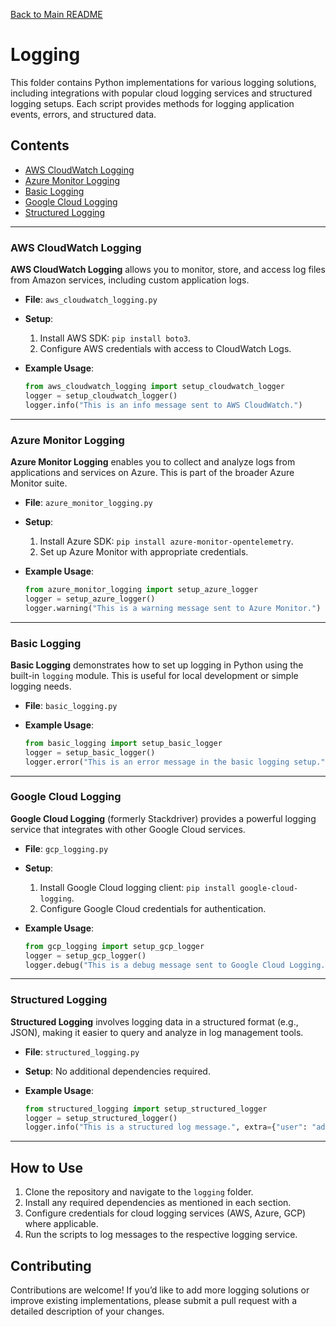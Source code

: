 [Back to Main README](../README.md)

# Logging

This folder contains Python implementations for various logging solutions, including integrations with popular cloud logging services and structured logging setups. Each script provides methods for logging application events, errors, and structured data.

## Contents

- [AWS CloudWatch Logging](#aws-cloudwatch-logging)
- [Azure Monitor Logging](#azure-monitor-logging)
- [Basic Logging](#basic-logging)
- [Google Cloud Logging](#google-cloud-logging)
- [Structured Logging](#structured-logging)

---

### AWS CloudWatch Logging

**AWS CloudWatch Logging** allows you to monitor, store, and access log files from Amazon services, including custom application logs.

- **File**: `aws_cloudwatch_logging.py`
- **Setup**:
  1. Install AWS SDK: `pip install boto3`.
  2. Configure AWS credentials with access to CloudWatch Logs.

- **Example Usage**:
  ```python
  from aws_cloudwatch_logging import setup_cloudwatch_logger
  logger = setup_cloudwatch_logger()
  logger.info("This is an info message sent to AWS CloudWatch.")
  ```

---

### Azure Monitor Logging

**Azure Monitor Logging** enables you to collect and analyze logs from applications and services on Azure. This is part of the broader Azure Monitor suite.

- **File**: `azure_monitor_logging.py`
- **Setup**:
  1. Install Azure SDK: `pip install azure-monitor-opentelemetry`.
  2. Set up Azure Monitor with appropriate credentials.

- **Example Usage**:
  ```python
  from azure_monitor_logging import setup_azure_logger
  logger = setup_azure_logger()
  logger.warning("This is a warning message sent to Azure Monitor.")
  ```

---

### Basic Logging

**Basic Logging** demonstrates how to set up logging in Python using the built-in `logging` module. This is useful for local development or simple logging needs.

- **File**: `basic_logging.py`

- **Example Usage**:
  ```python
  from basic_logging import setup_basic_logger
  logger = setup_basic_logger()
  logger.error("This is an error message in the basic logging setup.")
  ```

---

### Google Cloud Logging

**Google Cloud Logging** (formerly Stackdriver) provides a powerful logging service that integrates with other Google Cloud services.

- **File**: `gcp_logging.py`
- **Setup**:
  1. Install Google Cloud logging client: `pip install google-cloud-logging`.
  2. Configure Google Cloud credentials for authentication.

- **Example Usage**:
  ```python
  from gcp_logging import setup_gcp_logger
  logger = setup_gcp_logger()
  logger.debug("This is a debug message sent to Google Cloud Logging.")
  ```

---

### Structured Logging

**Structured Logging** involves logging data in a structured format (e.g., JSON), making it easier to query and analyze in log management tools.

- **File**: `structured_logging.py`
- **Setup**: No additional dependencies required.

- **Example Usage**:
  ```python
  from structured_logging import setup_structured_logger
  logger = setup_structured_logger()
  logger.info("This is a structured log message.", extra={"user": "admin", "action": "login"})
  ```

---

## How to Use

1. Clone the repository and navigate to the `logging` folder.
2. Install any required dependencies as mentioned in each section.
3. Configure credentials for cloud logging services (AWS, Azure, GCP) where applicable.
4. Run the scripts to log messages to the respective logging service.

## Contributing

Contributions are welcome! If you’d like to add more logging solutions or improve existing implementations, please submit a pull request with a detailed description of your changes.
